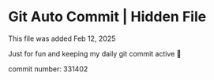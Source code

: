 # Git Auto Commit | Hidden File

This file was added Feb 12, 2025

Just for fun and keeping my daily git commit active 🤪

commit number: 331402
